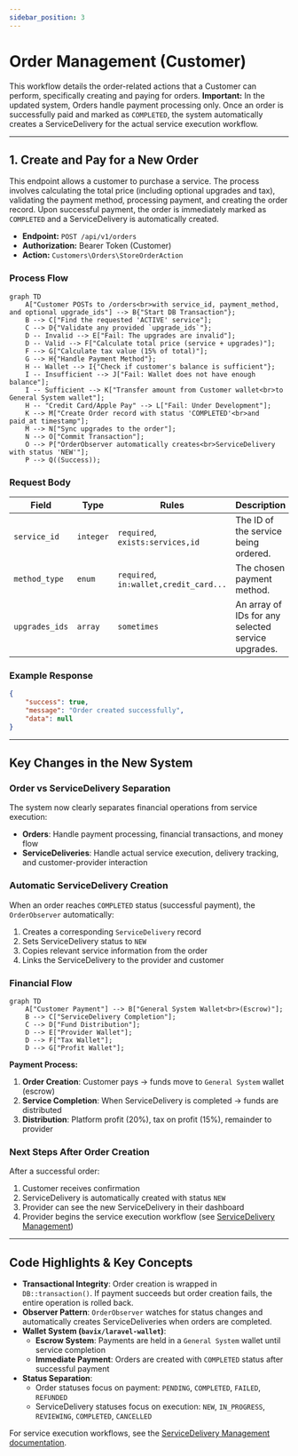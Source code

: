 ```yaml
---
sidebar_position: 3
---
```


# Order Management (Customer)

This workflow details the order-related actions that a Customer can perform, specifically creating and paying for orders. **Important:** In the updated system, Orders handle payment processing only. Once an order is successfully paid and marked as `COMPLETED`, the system automatically creates a ServiceDelivery for the actual service execution workflow.

---

## 1. Create and Pay for a New Order

This endpoint allows a customer to purchase a service. The process involves calculating the total price (including optional upgrades and tax), validating the payment method, processing payment, and creating the order record. Upon successful payment, the order is immediately marked as `COMPLETED` and a ServiceDelivery is automatically created.

-   **Endpoint:** `POST /api/v1/orders`
-   **Authorization:** Bearer Token (Customer)
-   **Action:** `Customers\Orders\StoreOrderAction`

### Process Flow
```mermaid
graph TD
    A["Customer POSTs to /orders<br>with service_id, payment_method, and optional upgrade_ids"] --> B{"Start DB Transaction"};
    B --> C["Find the requested 'ACTIVE' service"];
    C --> D{"Validate any provided `upgrade_ids`"};
    D -- Invalid --> E["Fail: The upgrades are invalid"];
    D -- Valid --> F["Calculate total price (service + upgrades)"];
    F --> G["Calculate tax value (15% of total)"];
    G --> H{"Handle Payment Method"};
    H -- Wallet --> I{"Check if customer's balance is sufficient"};
    I -- Insufficient --> J["Fail: Wallet does not have enough balance"];
    I -- Sufficient --> K["Transfer amount from Customer wallet<br>to General System wallet"];
    H -- "Credit Card/Apple Pay" --> L["Fail: Under Development"];
    K --> M["Create Order record with status 'COMPLETED'<br>and paid_at timestamp"];
    M --> N["Sync upgrades to the order"];
    N --> O["Commit Transaction"];
    O --> P["OrderObserver automatically creates<br>ServiceDelivery with status 'NEW'"];
    P --> Q((Success));
```

### Request Body

| Field          | Type    | Rules                                  | Description                                           |
| -------------- | ------- | -------------------------------------- | ----------------------------------------------------- |
| `service_id`   | `integer`| `required`, `exists:services,id`         | The ID of the service being ordered.                  |
| `method_type`  | `enum`  | `required`, `in:wallet,credit_card...` | The chosen payment method.                            |
| `upgrades_ids` | `array` | `sometimes`                            | An array of IDs for any selected service upgrades.    |

### Example Response

```json
{
    "success": true,
    "message": "Order created successfully",
    "data": null
}
```

---

## Key Changes in the New System

### **Order vs ServiceDelivery Separation**

The system now clearly separates financial operations from service execution:

- **Orders**: Handle payment processing, financial transactions, and money flow
- **ServiceDeliveries**: Handle actual service execution, delivery tracking, and customer-provider interaction

### **Automatic ServiceDelivery Creation**

When an order reaches `COMPLETED` status (successful payment), the `OrderObserver` automatically:

1. Creates a corresponding `ServiceDelivery` record
2. Sets ServiceDelivery status to `NEW` 
3. Copies relevant service information from the order
4. Links the ServiceDelivery to the provider and customer

### **Financial Flow**

```mermaid
graph TD
    A["Customer Payment"] --> B["General System Wallet<br>(Escrow)"];
    B --> C["ServiceDelivery Completion"];
    C --> D["Fund Distribution"];
    D --> E["Provider Wallet"];
    D --> F["Tax Wallet"];
    D --> G["Profit Wallet"];
```

**Payment Process:**
1. **Order Creation**: Customer pays → funds move to `General System` wallet (escrow)
2. **Service Completion**: When ServiceDelivery is completed → funds are distributed
3. **Distribution**: Platform profit (20%), tax on profit (15%), remainder to provider

### **Next Steps After Order Creation**

After a successful order:
1. Customer receives confirmation
2. ServiceDelivery is automatically created with status `NEW`
3. Provider can see the new ServiceDelivery in their dashboard
4. Provider begins the service execution workflow (see [ServiceDelivery Management](../shared/service-delivery-management.md))

---

## Code Highlights & Key Concepts

*   **Transactional Integrity**: Order creation is wrapped in `DB::transaction()`. If payment succeeds but order creation fails, the entire operation is rolled back.
*   **Observer Pattern**: `OrderObserver` watches for status changes and automatically creates ServiceDeliveries when orders are completed.
*   **Wallet System (`bavix/laravel-wallet`)**: 
    *   **Escrow System**: Payments are held in a `General System` wallet until service completion
    *   **Immediate Payment**: Orders are created with `COMPLETED` status after successful payment
*   **Status Separation**: 
    *   Order statuses focus on payment: `PENDING`, `COMPLETED`, `FAILED`, `REFUNDED`
    *   ServiceDelivery statuses focus on execution: `NEW`, `IN_PROGRESS`, `REVIEWING`, `COMPLETED`, `CANCELLED`

For service execution workflows, see the [ServiceDelivery Management documentation](../shared/service-delivery-management.md). 